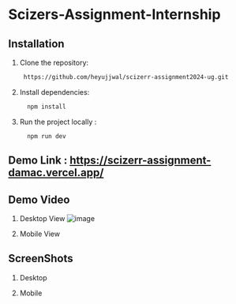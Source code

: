 # Scizers-Assignment-Internship

 ## Installation
1. Clone the repository:
    ```sh
     https://github.com/heyujjwal/scizerr-assignment2024-ug.git
    ```
2. Install dependencies:
    ```sh
      npm install
    ```
3. Run the project locally :
    ```
      npm run dev
    ```

 ## Demo Link : https://scizerr-assignment-damac.vercel.app/

  ## Demo Video
1. Desktop View
   ![image](https://github.com/heyujjwal/scizerr-assignment2024-ug/assets/107796383/37056a1d-c0ca-43e2-996c-99cfcea83529)



3. Mobile View
   


 ## ScreenShots

 1. Desktop
  

 2. Mobile
   










